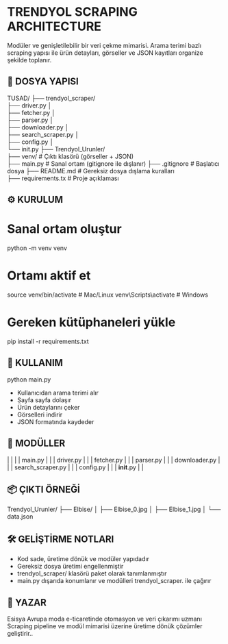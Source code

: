 # TRENDYOL SCRAPING ARCHITECTURE

Modüler ve genişletilebilir bir veri çekme mimarisi. Arama terimi bazlı scraping yapısı ile ürün detayları, görseller ve JSON kayıtları organize şekilde toplanır.


## 📁 DOSYA YAPISI

TUSAD/ 
    ├── trendyol_scraper/      
        ├── driver.py           │   
        ├── fetcher.py          │   
        ├── parser.py           │   
        ├── downloader.py       │   
        ├── search_scraper.py   │   
        ├── config.py           │   
        └── init.py 
    ├── Trendyol_Urunler/      
    ├── venv/           # Çıktı klasörü (görseller + JSON)                   
    ├── main.py         # Sanal ortam (gitignore ile dışlanır) 
    ├── .gitignore      # Başlatıcı dosya 
    ├── README.md       # Gereksiz dosya dışlama kuralları           
    ├── requirements.tx # Proje açıklaması 

## ⚙️ KURULUM

# Sanal ortam oluştur
python -m venv venv

# Ortamı aktif et
source venv/bin/activate  # Mac/Linux
venv\Scripts\activate     # Windows

# Gereken kütüphaneleri yükle
pip install -r requirements.txt

## 🚀 KULLANIM
python main.py

- Kullanıcıdan arama terimi alır
- Sayfa sayfa dolaşır
- Ürün detaylarını çeker
- Görselleri indirir
- JSON formatında kaydeder

## 🧩 MODÜLLER

|  |  | 
| main.py |  | 
| driver.py |  | 
| fetcher.py |  | 
| parser.py |  | 
| downloader.py |  | 
| search_scraper.py |  | 
| config.py |  | 
| __init__.py |  | 


## 📦 ÇIKTI ÖRNEĞİ

Trendyol_Urunler/
├── Elbise/
│   ├── Elbise_0.jpg
│   ├── Elbise_1.jpg
│   └── data.json



## 🛠️ GELİŞTİRME NOTLARI
- Kod sade, üretime dönük ve modüler yapıdadır
- Gereksiz dosya üretimi engellenmiştir
- trendyol_scraper/ klasörü paket olarak tanımlanmıştır
- main.py dışarıda konumlanır ve modülleri trendyol_scraper. ile çağırır

## 👤 YAZAR
Esisya
Avrupa moda e-ticaretinde otomasyon ve veri çıkarımı uzmanı
Scraping pipeline ve modül mimarisi üzerine üretime dönük çözümler geliştirir..
